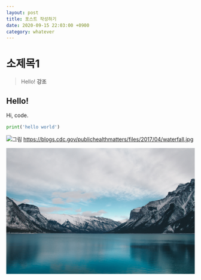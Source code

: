 ```yaml
---
layout: post
title: 포스트 작성하기
date: 2020-09-15 22:03:00 +0900
category: whatever
---
```

# 소제목1
> Hello!
**강조**

## Hello!

Hi, code.
```python
print('hello world')
```

![그림](https://blogs.cdc.gov/publichealthmatters/files/2017/04/waterfall.jpg)
<https://blogs.cdc.gov/publichealthmatters/files/2017/04/waterfall.jpg>

![image](/img/unsplash.jpg)

